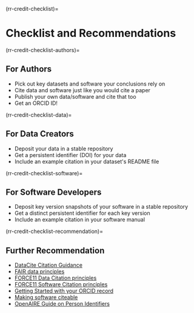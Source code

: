 (rr-credit-checklist)=
# Checklist and Recommendations

(rr-credit-checklist-authors)=
## For Authors

- Pick out key datasets and software your conclusions rely on
- Cite data and software just like you would cite a paper
- Publish your own data/software and cite that too
- Get an ORCID ID!

(rr-credit-checklist-data)=
## For Data Creators

- Deposit your data in a stable repository
- Get a persistent identifier (DOI) for your data
- Include an example citation in your dataset's README file

(rr-credit-checklist-software)=
## For Software Developers

- Deposit key version snapshots of your software in a stable repository
- Get a distinct persistent identifier for each key version
- Include an example citation in your software manual

(rr-credit-checklist-recommendation)=
## Further Recommendation

- [DataCite Citation Guidance](https://datacite.org/cite-your-data.html)
- [FAIR data principles](https://www.force11.org/group/fairgroup/fairprinciples)
- [FORCE11 Data Citation principles](https://www.force11.org/datacitationprinciples)
- [FORCE11 Software Citation principles](https://www.force11.org/software-citation-principles)
- [Getting Started with your ORCID record](https://support.orcid.org/hc/en-us/articles/360006896894-Getting-started-with-your-ORCID-record)
- [Making software citeable](https://guide.esciencecenter.nl/citable_software/making_software_citable.html)
- [OpenAIRE Guide on Person Identifiers](https://www.openaire.eu/how-can-identifiers-improve-the-dissemination-of-your-research-outputs)
